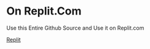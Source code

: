<h1>On Replit.Com</h1>
  <p>Use this Entire Github Source and Use it on Replit.com</p>
  <a href="https://replit.com">Replit</a>
